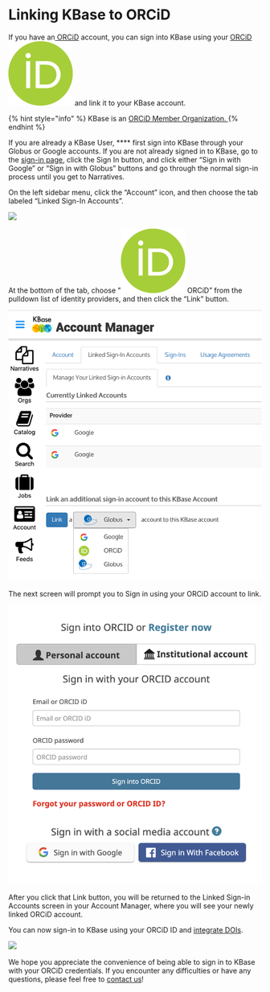 # Linking KBase to ORCiD

If you have an[ ORCiD](https://orcid.org) account, you can sign into KBase using your [ORCiD <img src="../../.gitbook/assets/orcidid_icon128x128.png" alt="" data-size="line">](https://orcid.org) and link it to your KBase account.

{% hint style="info" %}
KBase is an [ORCiD Member Organization. ](https://orcid.org/members/0016f00002ZLyhNAAT-kbase)
{% endhint %}

If you are already a KBase User, **** first sign into KBase through your Globus or Google accounts. If you are not already signed in to KBase, go to the [sign-in page](https://narrative.kbase.us), click the Sign In button, and click either “Sign in with Google”  or “Sign in with Globus” buttons and go through the normal sign-in process until you get to Narratives.

On the left sidebar menu, click the “Account” icon, and then choose the tab labeled “Linked Sign-In Accounts”.

![](../../.gitbook/assets/narratives\_linkingaccounts.gif)

At the bottom of the tab, choose "[<img src="../../.gitbook/assets/orcidid_icon128x128.png" alt="" data-size="line">](https://orcid.org) ORCiD” from the pulldown list of identity providers, and then click the “Link” button.

![](../../.gitbook/assets/linkaccountsdropdown.png)

The next screen will prompt you to Sign in using your ORCiD account to link.

![](../../.gitbook/assets/orcidlogin.png)

After you click that Link button, you will be returned to the Linked Sign-in Accounts screen in your Account Manager, where you will see your newly linked ORCiD account.

You can now sign-in to KBase using your ORCiD ID and [integrate DOIs](https://info.orcid.org/doe-osti-search-link-wizard/).&#x20;

![](../../.gitbook/assets/kbase\_orcid.gif)

We hope you appreciate the convenience of being able to sign in to KBase with your ORCiD credentials. If you encounter any difficulties or have any questions, please feel free to [contact us](https://www.kbase.us/support/)!
